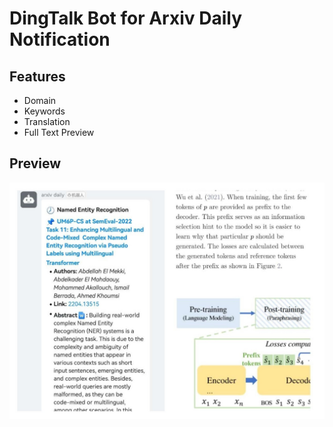 # DingTalk Bot for Arxiv Daily Notification

## Features

+ Domain
+ Keywords
+ Translation
+ Full Text Preview

## Preview

![](assets/dingtalk_bot.jpg)

